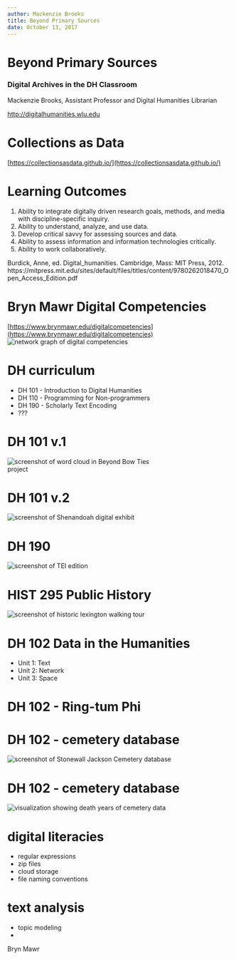 ```yaml
---
author: Mackenzie Brooks
title: Beyond Primary Sources
date: October 13, 2017
---
```


# Beyond Primary Sources
<h3>Digital Archives in the DH Classroom</h3>

Mackenzie Brooks, Assistant Professor and Digital Humanities Librarian

<a href="http://digitalhumanities.wlu.edu/">http://digitalhumanities.wlu.edu</a>

# Collections as Data
[https://collectionsasdata.github.io/](https://collectionsasdata.github.io/)

# Learning Outcomes
1. Ability to integrate digitally driven research goals, methods, and media with discipline-specific inquiry.
2. Ability to understand, analyze, and use data.
3. Develop critical savvy for assessing sources and data.
4. Ability to assess information and information technologies critically.
5. Ability to work collaboratively.

<div id="citation">Burdick, Anne, ed. Digital_humanities. Cambridge, Mass: MIT Press, 2012. https://mitpress.mit.edu/sites/default/files/titles/content/9780262018470_Open_Access_Edition.pdf</div>


# Bryn Mawr Digital Competencies
[https://www.brynmawr.edu/digitalcompetencies](https://www.brynmawr.edu/digitalcompetencies)
<img src="images/brynmawrdigitalcomp.png" alt="network graph of digital competencies" style="max-width:70%"/>

# DH curriculum
* DH 101 - Introduction to Digital Humanities 
* DH 110 - Programming for Non-programmers
* DH 190 - Scholarly Text Encoding 
* ??? 	

# DH 101 v.1
<img src="images/rtpwordcloud2.png" alt="screenshot of word cloud in Beyond Bow Ties project" style="max-width:70%;" />

# DH 101 v.2
<img src="images/shen2.png" alt="screenshot of Shenandoah digital exhibit" />

# DH 190
<img src="images/dh190.png" alt="screenshot of TEI edition" />

# HIST 295 Public History
<img src="images/hist295.png" alt="screenshot of historic lexington walking tour" />


# DH 102 Data in the Humanities 
* Unit 1: Text
* Unit 2: Network
* Unit 3: Space

# DH 102 - Ring-tum Phi


# DH 102 - cemetery database
<img src="images/sjcemetery.png" alt="screenshot of Stonewall Jackson Cemetery database" /> 

# DH 102 - cemetery database
<img src="images/tuckercemetery.jpg" alt="visualization showing death years of cemetery data" /> 

# digital literacies
* regular expressions
* zip files 
* cloud storage
* file naming conventions

# text analysis 
* topic modeling 
* 

Bryn Mawr 



